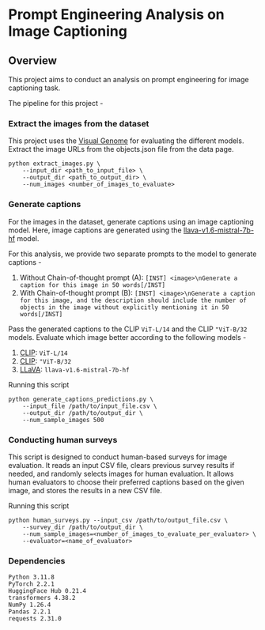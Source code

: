 # Prompt Engineering Analysis on Image Captioning

## Overview

This project aims to conduct an analysis on prompt engineering for image captioning task.

The pipeline for this project -

### Extract the images from the dataset

This project uses the [Visual Genome](https://homes.cs.washington.edu/~ranjay/visualgenome/index.html) for evaluating the different models. Extract the image URLs from the objects.json file from the data page.

```
python extract_images.py \
    --input_dir <path_to_input_file> \
    --output_dir <path_to_output_dir> \
    --num_images <number_of_images_to_evaluate>

```

### Generate captions

For the images in the dataset, generate captions using an image captioning model. Here, image captions are generated using the [llava-v1.6-mistral-7b-hf](https://llava-vl.github.io) model.

For this analysis, we provide two separate prompts to the model to generate captions -
1. Without Chain-of-thought prompt (A): ```[INST] <image>\nGenerate a caption for this image in 50 words[/INST]```
2. With Chain-of-thought prompt (B): ```[INST] <image>\nGenerate a caption for this image, and the description should include the number of objects in the image without explicitly mentioning it in 50 words[/INST]```

Pass the generated captions to the CLIP ```ViT-L/14``` and the CLIP ```"ViT-B/32``` models.
Evaluate which image better according to the following models -
1. [CLIP](https://github.com/openai/CLIP): ```ViT-L/14```
2. [CLIP](https://github.com/openai/CLIP): ```"ViT-B/32```
3. [LLaVA](https://huggingface.co/llava-hf/llava-v1.6-mistral-7b-hf): ```llava-v1.6-mistral-7b-hf```

Running this script

```
python generate_captions_predictions.py \
    --input_file /path/to/input_file.csv \
    --output_dir /path/to/output_dir \
    --num_sample_images 500
```

### Conducting human surveys

This script is designed to conduct human-based surveys for image evaluation. It reads an input CSV file, clears previous survey results if needed, and randomly selects images for human evaluation. It allows human evaluators to choose their preferred captions based on the given image, and stores the results in a new CSV file.

Running this script

```
python human_surveys.py --input_csv /path/to/output_file.csv \
    --survey_dir /path/to/output_dir \
    --num_sample_images=<number_of_images_to_evaluate_per_evaluator> \
    --evaluator=<name_of_evaluator>
```

### Dependencies

```
Python 3.11.8
PyTorch 2.2.1
HuggingFace Hub 0.21.4
transformers 4.38.2
NumPy 1.26.4
Pandas 2.2.1
requests 2.31.0
```
